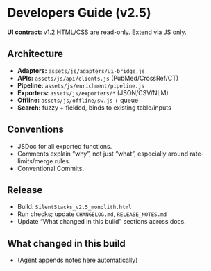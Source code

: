 # Developers Guide (v2.5)
**UI contract:** v1.2 HTML/CSS are read-only. Extend via JS only.

## Architecture
- **Adapters:** `assets/js/adapters/ui-bridge.js`
- **APIs:** `assets/js/api/clients.js` (PubMed/CrossRef/CT)
- **Pipeline:** `assets/js/enrichment/pipeline.js`
- **Exporters:** `assets/js/exporters/*` (JSON/CSV/NLM)
- **Offline:** `assets/js/offline/sw.js` + queue
- **Search:** fuzzy + fielded, binds to existing table/inputs

## Conventions
- JSDoc for all exported functions.
- Comments explain “why”, not just “what”, especially around rate-limits/merge rules.
- Conventional Commits.

## Release
- Build: `SilentStacks_v2.5_monolith.html`
- Run checks; update `CHANGELOG.md`, `RELEASE_NOTES.md`
- Update “What changed in this build” sections across docs.

## What changed in this build
- (Agent appends notes here automatically)
